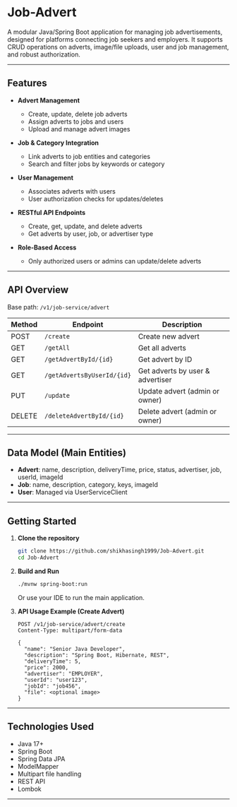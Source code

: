 # Job-Advert

A modular Java/Spring Boot application for managing job advertisements, designed for platforms connecting job seekers and employers. It supports CRUD operations on adverts, image/file uploads, user and job management, and robust authorization.

---

## Features

- **Advert Management**
  - Create, update, delete job adverts
  - Assign adverts to jobs and users
  - Upload and manage advert images

- **Job & Category Integration**
  - Link adverts to job entities and categories
  - Search and filter jobs by keywords or category

- **User Management**
  - Associates adverts with users
  - User authorization checks for updates/deletes

- **RESTful API Endpoints**
  - Create, get, update, and delete adverts
  - Get adverts by user, job, or advertiser type

- **Role-Based Access**
  - Only authorized users or admins can update/delete adverts

---

## API Overview

Base path: `/v1/job-service/advert`

| Method | Endpoint                        | Description                        |
|--------|---------------------------------|------------------------------------|
| POST   | `/create`                       | Create new advert                  |
| GET    | `/getAll`                       | Get all adverts                    |
| GET    | `/getAdvertById/{id}`           | Get advert by ID                   |
| GET    | `/getAdvertsByUserId/{id}`      | Get adverts by user & advertiser   |
| PUT    | `/update`                       | Update advert (admin or owner)     |
| DELETE | `/deleteAdvertById/{id}`        | Delete advert (admin or owner)     |

---

## Data Model (Main Entities)

- **Advert**: name, description, deliveryTime, price, status, advertiser, job, userId, imageId
- **Job**: name, description, category, keys, imageId
- **User**: Managed via UserServiceClient

---

## Getting Started

1. **Clone the repository**
   ```bash
   git clone https://github.com/shikhasingh1999/Job-Advert.git
   cd Job-Advert
   ```

2. **Build and Run**
   ```bash
   ./mvnw spring-boot:run
   ```
   Or use your IDE to run the main application.

3. **API Usage Example (Create Advert)**
   ```http
   POST /v1/job-service/advert/create
   Content-Type: multipart/form-data

   {
     "name": "Senior Java Developer",
     "description": "Spring Boot, Hibernate, REST",
     "deliveryTime": 5,
     "price": 2000,
     "advertiser": "EMPLOYER",
     "userId": "user123",
     "jobId": "job456",
     "file": <optional image>
   }
   ```

---

## Technologies Used

- Java 17+
- Spring Boot
- Spring Data JPA
- ModelMapper
- Multipart file handling
- REST API
- Lombok

---


